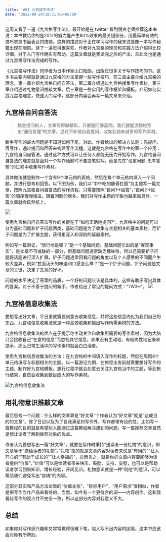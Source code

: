 ```yaml
---
title: '#01 九宫格写作法'
date: '2022-09-24T18:31:00+08:00'
---
```

这周又看了一遍《九宫格写作法》，最开始是在 twitter 看到倪爽老师推荐这本书说：本书教给你的是20%的努力能产生80%效果的最关键部分，用最简单有效的技巧掌握书面表达的技能。这样的描述对于正在学习写作的我来说就像一本写作秘籍出现在眼前。读了一遍觉得很喜欢，作者对九宫格的理念和实践方法介绍得比较详细，对于入门写作确实有帮助。这篇文章就是我读完之后的产出，且此文也是通过九宫格写作法完成的写作。

《九宫格写作法》的作者为日本作家山口拓朗，出版过很多关于写作技巧的书。这本书主要内容就是通过九宫格的方法掌握一些写作技巧，前三章主要介绍九宫格的理念，第一章介绍九宫格自问自答法，第二章介绍通过九宫格搜集写作素材，第三章介绍通过礼物意识推敲文章。后三章是一些实用的写作框架和模板，介绍如何实践九宫格理念，快速入门写作，这部分内容会再写一篇文章来介绍。

## 九宫格自问自答法
>越会提问的人，文章写得越精彩。只要提问够高明，我们就能流畅地写出”通俗易懂“的文章。通过不断地自我提问，收集到越来越多的写作素材。

新手写作的最大问题是不知道如何下笔，对此，作者给出的解决方法是：先提问，再写作，通过提问和回答来构建写作流程，这就是九宫格在写作中的第一个应用：九宫格自问自答法，通过这种方式可以让任何人都能无压力开始写作。九宫格自问自答法的理念就是面对一个写作话题时不要提笔就写，而是先在”设定问题-思考答案“的过程中收集写作素材。

具体做法就是制作一个含有9个单元格的表格，然后在每个单元格内填入一个问题，并进行思考和回答。以下图为例，我们以”中午吃的豚骨拉面“为主题写一篇文章，按照九宫格自问自答法的写作流程，只需要按照”自问1->回答“，”自问2->回答“的顺序慢慢推进。随着问题的增多，我们对写作主题的印象也越来越具体，一篇文章就会跃然纸上。

![](https://images-1252366546.cos.ap-guangzhou.myqcloud.com/notes/2022-9-24/4c36afa23d34ada1dad7e12670a5243.jpg)

使用九宫格自问自答法写作的关键在于”如何正确地提问?“，九宫格中的问题可以分为基础问题和铲子问题两类，基础问题是为了收集与主题相关的基本素材，而铲子问题是为了扩展主题，获得更深入和深刻的延展素材。

例如写一篇游记，“旅行地是哪？”是一个基础问题。基础问题引出的是“客观事实”，是文章不可或缺的一部分，但基础问题通常缺乏趣味性，所以还需要铲子问题将话题进行深入扩展。铲子问题通常因看问题的角度以及个人感受的不同而产生较大差异，例如“拉面汤头的味道和口感怎么样？”是一个铲子问题，铲子问题是文章的关键，决定了文章的好坏。

问题的水平决定了答案的品质，一个好的问题应该是具体的，这样有助于写出具体的答案。对于不善于提问的新手，作者给出了常见的提问方式：“7W3H"。
			  ![](https://images-1252366546.cos.ap-guangzhou.myqcloud.com/notes/2022-9-24/d462d48b69c10e155ece17e583c45b3.jpg)


## 九宫格信息收集法
要想写出好文章，平日里就需要刻意去收集信息，并将这些信息内化为我们自己的东西，九宫格信息收集法就是一种高效收集和输出写作所需素材的方法。

九宫格信息收集法的优点在于提示你主动关注和收集所需要的写作素材，因为大脑只会接收自己”在意的信息“而忽视其它信息，如果没有主动地、有倾向性地记录和提示，那么日常生活中的写作素材就会白白溜走。

使用九宫格信息收集法的方法：在九宫格的中间填入写作的标题，然后在周围8个单元格填写与标题相关的主题。以一篇游记为例，在旅程出发前就需要想好写作的主题，制作好九宫格模板，旅行过程中就会刻意去关注九宫格当中的主题，等到旅行结束，自然会收集到数目庞大的写作素材。

![九宫格信息收集法](https://images-1252366546.cos.ap-guangzhou.myqcloud.com/notes/2022-9-24/03c72f53c0358f5a1e17d9118f0afbe.jpg)

## 用礼物意识推敲文章
最后思考一个问题：什么样的文章算是”好文章“？作者认为”好文章“就是”达成目的的文章“。除了日记以及为了自我满足的写作外，写作都带有目的性，比如写一篇教程的目的就是希望别人能通过这篇教程解决遇到的问题，写一篇推荐文章自然是想让读者了解到推荐对象的优点。

作者认为要想写出一篇”好文章“，就要在写作时秉持”送读者一份礼物“的意识，即文章等于”送给读者的礼物“。”礼物“指的就是文章内容对读者来说是”有用的“”让人开心的“”有助于成长的“”让人幸福的“，总而言之，就是你的文章内容要能够为读者提供”价值“，”价值“可以是给读者带来快乐、鼓励、支持、安慰，也可以是帮助读者学习到新知识，增长经验，开阔见识。礼物意识就是一种“利他”的意识，可以帮助我们避免写出“自嗨”的内容。

这部分其实和产品方法论里的“价值主张”，“目标用户”，“用户需求”很相似，作者是把写作当作产品来看待的，当然，如今有一个更符合的词——内容创作。这和我看待写作的观点并不完全一致，所以这部分内容对我意义不大。

## 总结
如果你对写作感兴趣却又常常觉得很难下笔，陷入写不出内容的困境，这本书应该会对你有所帮助。